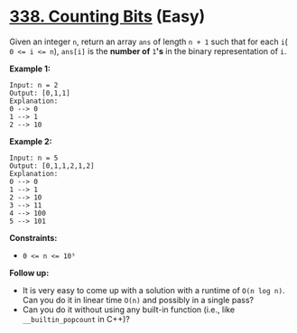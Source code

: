 # [338. Counting Bits][link] (Easy)

[link]: https://leetcode.com/problems/counting-bits/

Given an integer `n`, return an array  `ans` of length  `n + 1` such that for each  `i`( `0 <= i <=
n`),  `ans[i]` is the **number of** `1`**'s** in the binary representation of  `i`.

**Example 1:**

```
Input: n = 2
Output: [0,1,1]
Explanation:
0 --> 0
1 --> 1
2 --> 10

```

**Example 2:**

```
Input: n = 5
Output: [0,1,1,2,1,2]
Explanation:
0 --> 0
1 --> 1
2 --> 10
3 --> 11
4 --> 100
5 --> 101

```

**Constraints:**

- `0 <= n <= 10⁵`

**Follow up:**

- It is very easy to come up with a solution with a runtime of `O(n log n)`. Can you do it in linear
time `O(n)` and possibly in a single pass?
- Can you do it without using any built-in function (i.e., like `__builtin_popcount` in C++)?
